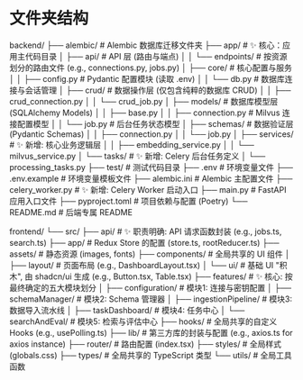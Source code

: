 # 文件夹结构
backend/
├── alembic/              # Alembic 数据库迁移文件夹
├── app/                  # ✨ 核心：应用主代码目录
│   ├── api/              # API 层 (路由与端点)
│   │   └── endpoints/    # 按资源划分的路由文件 (e.g., connections.py, jobs.py)
│   ├── core/             # 核心配置与服务
│   │   ├── config.py     # Pydantic 配置模块 (读取 .env)
│   │   └── db.py         # 数据库连接与会话管理
│   ├── crud/             # 数据操作层 (仅包含纯粹的数据库 CRUD)
│   │   ├── crud_connection.py
│   │   └── crud_job.py
│   ├── models/           # 数据库模型层 (SQLAlchemy Models)
│   │   ├── base.py
│   │   ├── connection.py # Milvus 连接配置模型
│   │   └── job.py        # 后台任务状态模型
│   ├── schemas/          # 数据验证层 (Pydantic Schemas)
│   │   ├── connection.py
│   │   └── job.py
│   ├── services/         # ✨ 新增: 核心业务逻辑层
│   │   ├── embedding_service.py
│   │   └── milvus_service.py
│   └── tasks/            # ✨ 新增: Celery 后台任务定义
│       └── processing_tasks.py
├── test/                 # 测试代码目录
├── .env                  # 环境变量文件
├── .env.example          # 环境变量模板文件
├── alembic.ini           # Alembic 主配置文件
├── celery_worker.py      # ✨ 新增: Celery Worker 启动入口
├── main.py               # FastAPI 应用入口文件
├── pyproject.toml        # 项目依赖与配置 (Poetry)
└── README.md             # 后端专属 README

frontend/
└── src/
    ├── api/              # ✨ 职责明确: API 请求函数封装 (e.g., jobs.ts, search.ts)
    ├── app/              # Redux Store 的配置 (store.ts, rootReducer.ts)
    ├── assets/           # 静态资源 (images, fonts)
    ├── components/       # 全局共享的 UI 组件
    │   ├── layout/       # 页面布局 (e.g., DashboardLayout.tsx)
    │   └── ui/           # 基础 UI "积木", 由 shadcn/ui 生成 (e.g., Button.tsx, Table.tsx)
    ├── features/         # ✨ 核心: 按最终确定的五大模块划分
    │   ├── configuration/      # 模块1: 连接与密钥配置
    │   ├── schemaManager/      # 模块2: Schema 管理器
    │   ├── ingestionPipeline/  # 模块3: 数据导入流水线
    │   ├── taskDashboard/      # 模块4: 任务中心
    │   └── searchAndEval/      # 模块5: 检索与评估中心
    ├── hooks/            # 全局共享的自定义 Hooks (e.g., usePolling.ts)
    ├── lib/              # 第三方库的封装与配置 (e.g., axios.ts for axios instance)
    ├── router/           # 路由配置 (index.tsx)
    ├── styles/           # 全局样式 (globals.css)
    ├── types/            # 全局共享的 TypeScript 类型
    └── utils/            # 全局工具函数